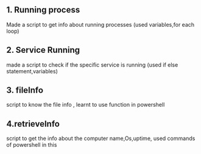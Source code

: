 <h2>1. Running process </h2>
<p>Made a script to get info about running processes (used variables,for each loop) </p>
<h2>2. Service Running </h2>
<p> made a script to check if the specific service is running (used if else statement,variables)</p>
<h2>3. fileInfo</h2>
<p> script to know the file info , learnt to use function in powershell </p>
<h2> 4.retrieveInfo</h2>
<p>script to get the info about the computer name,Os,uptime, used commands of powershell in this </p>